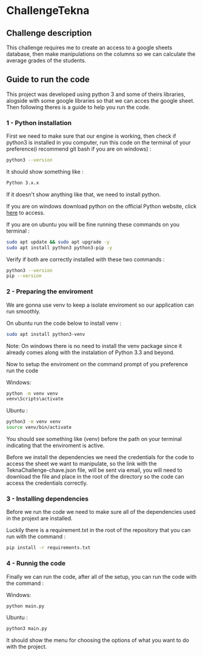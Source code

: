# ChallengeTekna

## Challenge description

This challenge requires me to create an access to a google sheets database, then make manipulations on the columns so we can calculate the average grades of the students.

## Guide to run the code 

This project was developed using python 3 and some of theirs libraries, alogside with some google libraries so that we can acces the google sheet.
Then following theres is a guide to help you run the code.

### 1 - Python installation

First we need to make sure that our engine is working, then check if python3 is installed in you computer, run this code on the terminal of your preference(i recommend git bash if you are on windows) :

``` bash
python3 --version
```

It should show something like :

```bash
Python 3.x.x
```

If it doesn't show anything like that, we need to install python. 

If you are on windows download python on the official Python website, click [here](https://www.python.org/downloads/) to access.


If you are on ubuntu you will be fine running these commands on you terminal :

```bash
sudo apt update && sudo apt upgrade -y
sudo apt install python3 python3-pip -y
```

Verify if both are correctly installed with these two commands :

```bash
python3 --version
pip --version
```

### 2 - Preparing the enviroment

We are gonna use venv to keep a isolate enviroment so our application can run smoothly.

On ubuntu run the code below to install venv :

```bash
sudo apt install python3-venv
```

Note: On windows there is no need to install the venv package since it already comes along with the instalation of Python 3.3 and beyond.

Now to setup the enviroment on the command prompt of you preference run the code

Windows:
```bash
python -m venv venv
venv\Scripts\activate
```

Ubuntu :
```bash
python3 -m venv venv
source venv/bin/activate
```

You should see something like (venv) before the path on your terminal indicating that the enviroment is active.

Before we install the dependencies we need the credentials for the code to access the sheet we want to manipulate, so the link with the TeknaChallenge-chave.json file, will be sent via email, you will need to download the file and place in the root of the directory so the code can access the credentials correctly. 

### 3 - Installing dependencies

Before we run the code we need to make sure all of the dependencies used in the projext are installed.

Luckily there is a requirement.txt in the root of the repository that you can run with the command :

```bash
pip install -r requirements.txt
```

### 4 - Runnig the code

Finally we can run the code, after all of the setup, you can run the code with the command :

Windows:
```bash
python main.py
```

Ubuntu :
```bash
python3 main.py
```

It should show the menu for choosing the options of what you want to do with the project.

